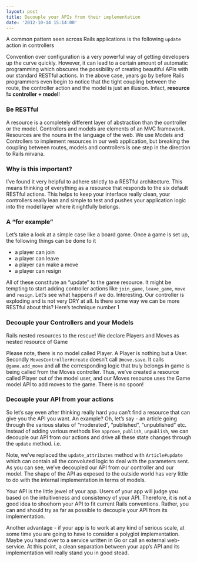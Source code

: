 ```yaml
---
layout: post
title: Decouple your APIs from their implementation
date: '2012-10-14 15:14:00'
---
```


A common pattern seen across Rails applications is the following <code>update</code> action in controllers

<script src="https://gist.github.com/3888882.js"> </script>Convention over configuration is a very powerful way of getting developers up the curve quickly. However, it can lead to a certain amount of automatic programming which obscures the possibility of creating beautiful APIs with our standard RESTful actions. In the above case, years go by before Rails programmers even begin to notice that the tight coupling between the route, the controller action and the model is just an illusion. Infact, <strong>resource != controller + model</strong>!

<h3>Be RESTful</h3>

A resource is a completely different layer of abstraction than the controller or the model. Controllers and models are elements of an MVC framework. Resources are the nouns in the language of the web. We use Models and Controllers to implement resources in our web application, but breaking the coupling between routes, models and controllers is one step in the direction to Rails nirvana.

<h3>Why is this important?</h3>

I&rsquo;ve found it very helpful to adhere strictly to a RESTful architecture. This means thinking of everything as a resource that responds to the six default RESTful actions. This helps to keep your interface really clean, your controllers really lean and simple to test and pushes your application logic into the model layer where it rightfully belongs.

<h3>A &ldquo;for example&rdquo;</h3>

Let&rsquo;s take a look at a simple case like a board game. Once a game is set up, the following things can be done to it

<ul><li>a player can join</li>
<li>a player can leave</li>
<li>a player can make a move</li>
<li>a player can resign</li>
</ul>All of these constitute an &ldquo;update&rdquo; to the game resource. It might be tempting to start adding controller actions like <code>join_game</code>, <code>leave_game</code>, <code>move</code> and <code>resign</code>. Let&rsquo;s see what happens if we do.

<script src="https://gist.github.com/3888175.js"> </script>Interesting. Our controller is exploding and is not very DRY at all. Is there some way we can be more RESTful about this? Here&rsquo;s technique number 1

<h3>Decouple your Controllers and your Models</h3>

Rails nested resources to the rescue! We declare Players and Moves as nested resource of Game

<script src="https://gist.github.com/3888291.js"> </script>Please note, there is no model called Player. A Player is nothing but a User. Secondly <code>MovesController#create</code> doesn&rsquo;t call <code>@move.save</code>. It calls <code>@game.add_move</code> and all the corresponding logic that truly belongs in game is being called from the Moves controller. Thus, we&rsquo;ve created a resource called Player out of the model user, and our Moves resource uses the Game model API to add moves to the game. There is no spoon!

<h3>Decouple your API from your actions</h3>

So let&rsquo;s say even after thinking really hard you can&rsquo;t find a resource that can give you the API you want. An example? Oh, let&rsquo;s say -  an article going through the various states of &ldquo;moderated&rdquo;, &ldquo;published&rdquo;, &ldquo;unpublished&rdquo; etc. Instead of adding various methods like <code>approve</code>, <code>publish</code>, <code>unpublish</code>, we can decouple our API from our actions and drive all these state changes through the <code>update</code> method. i.e.

<script src="https://gist.github.com/3888854.js"> </script>Note, we&rsquo;ve replaced the <code>update_attributes</code> method with <code>Article#update</code> which can contain all the convoluted logic to deal with the parameters sent. As you can see, we&rsquo;ve decoupled our API from our controller and our model. The shape of the API as exposed to the outside world has very little to do with the internal implementation in terms of models.

Your API is the little jewel of your app. Users of your app will judge you based on the intuitiveness and consistency of your API. Therefore, it is not a good idea to shoehorn your API to fit current Rails conventions. Rather, you can and should try as far as possible to decouple your API from its implementation.

Another advantage - if your app is to work at any kind of serious scale, at some time you are going to have to consider a polyglot implementation. Maybe you hand over to a service written in Go or call an external web-service. At this point, a clean separation between your app&rsquo;s API and its implementation will really stand you in good stead.
